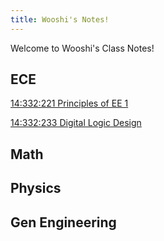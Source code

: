 ```yaml
---
title: Wooshi's Notes!
---
```

Welcome to Wooshi's Class Notes!

## ECE
[14:332:221 Principles of EE 1](Principles%20of%20EE%201.md)

[14:332:233 Digital Logic Design](Digital%20Logic%20Design.md)
## Math

## Physics

## Gen Engineering
